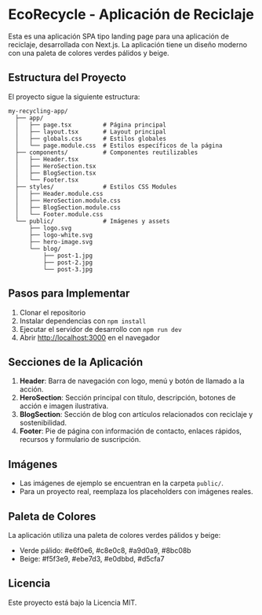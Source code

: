 # EcoRecycle - Aplicación de Reciclaje

Esta es una aplicación SPA tipo landing page para una aplicación de reciclaje, desarrollada con Next.js. La aplicación tiene un diseño moderno con una paleta de colores verdes pálidos y beige.

## Estructura del Proyecto

El proyecto sigue la siguiente estructura:

```
my-recycling-app/
  ├── app/
  │   ├── page.tsx         # Página principal
  │   ├── layout.tsx       # Layout principal
  │   ├── globals.css      # Estilos globales
  │   └── page.module.css  # Estilos específicos de la página
  ├── components/          # Componentes reutilizables
  │   ├── Header.tsx
  │   ├── HeroSection.tsx
  │   ├── BlogSection.tsx
  │   └── Footer.tsx
  ├── styles/              # Estilos CSS Modules
  │   ├── Header.module.css
  │   ├── HeroSection.module.css
  │   ├── BlogSection.module.css
  │   └── Footer.module.css
  └── public/              # Imágenes y assets
      ├── logo.svg
      ├── logo-white.svg
      ├── hero-image.svg
      └── blog/
          ├── post-1.jpg
          ├── post-2.jpg
          └── post-3.jpg
```

## Pasos para Implementar

1. Clonar el repositorio
2. Instalar dependencias con `npm install`
3. Ejecutar el servidor de desarrollo con `npm run dev`
4. Abrir [http://localhost:3000](http://localhost:3000) en el navegador

## Secciones de la Aplicación

1. **Header**: Barra de navegación con logo, menú y botón de llamado a la acción.
2. **HeroSection**: Sección principal con título, descripción, botones de acción e imagen ilustrativa.
3. **BlogSection**: Sección de blog con artículos relacionados con reciclaje y sostenibilidad.
4. **Footer**: Pie de página con información de contacto, enlaces rápidos, recursos y formulario de suscripción.

## Imágenes

- Las imágenes de ejemplo se encuentran en la carpeta `public/`.
- Para un proyecto real, reemplaza los placeholders con imágenes reales.

## Paleta de Colores

La aplicación utiliza una paleta de colores verdes pálidos y beige:

- Verde pálido: #e6f0e6, #c8e0c8, #a9d0a9, #8bc08b
- Beige: #f5f3e9, #ebe7d3, #e0dbbd, #d5cfa7

## Licencia

Este proyecto está bajo la Licencia MIT.